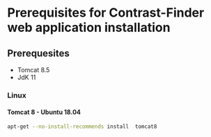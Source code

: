 # Prerequisites for Contrast-Finder web application installation

## Prerequesites

* Tomcat 8.5
* JdK 11

### Linux

#### Tomcat 8 - Ubuntu 18.04

```bash
apt-get --no-install-recommends install  tomcat8
```


